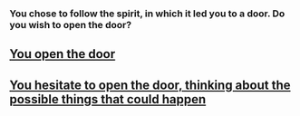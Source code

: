 ### **You chose to follow the spirit, in which it led you to a door. Do you wish to open the door?**

## [You open the door](../situations/open-door.md)
## [You hesitate to open the door, thinking about the possible things that could happen](../situations/hesitate.md)